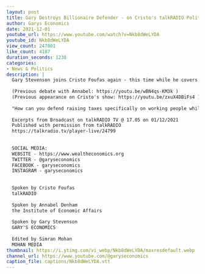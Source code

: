 ```yaml
---
layout: post
title: Gary Destroys Billionaire Defender - on Cristo's talkRADIO Political Panel
author: Garys Economics
date: 2021-12-01
youtube_url: https://www.youtube.com/watch?v=Nkb8dWeLYDA
youtube_id: Nkb8dWeLYDA
view_count: 247801
like_count: 4187
duration_seconds: 1238
categories:
- News & Politics
description: |
  Gary Stevenson joins Cristo Foufas again - this time while he covers for Jeremy Kyle - and features on the Political Panel alongside old foe Annabel Denham
  
  (Previous debate with Annabel: https://youtu.be/wBN4qs-KM3k )
  (Previous appearance on Cristo's show: https://youtu.be/zxuX4DBiFs4 ) 
  
  "How can you defend raising taxes specifically on working people while specifically excluding billionaires? When working people are struggling through higher rents, higher food prices & higher living costs but billionaires have seen their biggest ever (in all of history) 1 year wealth increase DURING an economic crisis"
  
  Excerpts from Broadcast on talkRADIO TV @ 17.05 on 01/12/2021
  Published with permission from talkRADIO
  https://talkradio.tv/player-live/24799
  
  
  SOCIAL MEDIA:
  WEBSITE - https://www.wealtheconomics.org
  TWITTER - @garyseconomics
  FACEBOOK - garyseconomics
  INSTAGRAM - garyseconomics
  
  
  Spoken by Cristo Foufas
  talkRADIO
  
  Spoken by Annabel Denham
  the Institute of Economic Affairs
  
  Spoken by Gary Stevenson
  GARY'S ECONOMICS
  
  Edited by Simran Mohan 
  MOHAN MEDIA
thumbnail: https://i.ytimg.com/vi_webp/Nkb8dWeLYDA/maxresdefault.webp
channel_url: https://www.youtube.com/@garyseconomics
caption_file: captions/Nkb8dWeLYDA.vtt
---
```

